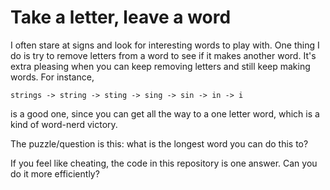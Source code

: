 # Take a letter, leave a word

I often stare at signs and look for interesting words to play with.  One thing I do is try to remove letters from a word to see if it makes another word.  It's extra pleasing when you can keep removing letters and still keep making words.  For instance,

`strings -> string -> sting -> sing -> sin -> in -> i`

is a good one, since you can get all the way to a one letter word, which is a kind of word-nerd victory.

The puzzle/question is this: what is the longest word you can do this to?

If you feel like cheating, the code in this repository is one answer.  Can you do it more efficiently?
